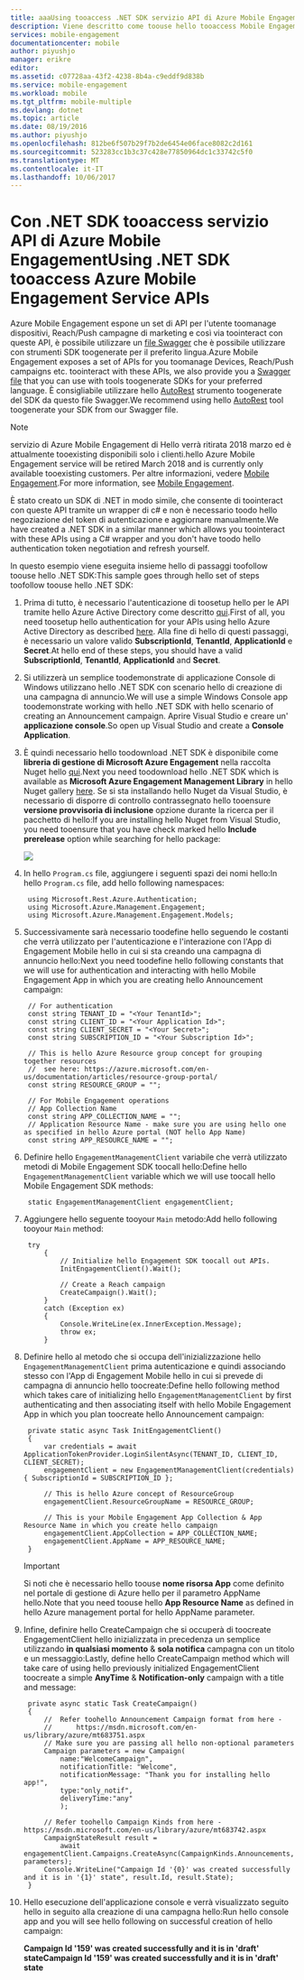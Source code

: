 ```yaml
---
title: aaaUsing tooaccess .NET SDK servizio API di Azure Mobile Engagement
description: Viene descritto come toouse hello tooaccess Mobile Engagement .NET SDK servizio API di Azure Mobile Engagement
services: mobile-engagement
documentationcenter: mobile
author: piyushjo
manager: erikre
editor: 
ms.assetid: c07728aa-43f2-4238-8b4a-c9eddf9d838b
ms.service: mobile-engagement
ms.workload: mobile
ms.tgt_pltfrm: mobile-multiple
ms.devlang: dotnet
ms.topic: article
ms.date: 08/19/2016
ms.author: piyushjo
ms.openlocfilehash: 812be6f507b29f7b2de6454e06face8082c2d161
ms.sourcegitcommit: 523283cc1b3c37c428e77850964dc1c33742c5f0
ms.translationtype: MT
ms.contentlocale: it-IT
ms.lasthandoff: 10/06/2017
---
```

# <a name="using-net-sdk-tooaccess-azure-mobile-engagement-service-apis"></a><span data-ttu-id="ba303-103">Con .NET SDK tooaccess servizio API di Azure Mobile Engagement</span><span class="sxs-lookup"><span data-stu-id="ba303-103">Using .NET SDK tooaccess Azure Mobile Engagement Service APIs</span></span>
<span data-ttu-id="ba303-104">Azure Mobile Engagement espone un set di API per l'utente toomanage dispositivi, Reach/Push campagne di marketing e così via toointeract con queste API, è possibile utilizzare un [file Swagger](https://github.com/Azure/azure-rest-api-specs/blob/master/arm-mobileengagement/2014-12-01/swagger/mobile-engagement.json) che è possibile utilizzare con strumenti SDK toogenerate per il preferito lingua.</span><span class="sxs-lookup"><span data-stu-id="ba303-104">Azure Mobile Engagement exposes a set of APIs for you toomanage Devices, Reach/Push campaigns etc. toointeract with these APIs, we also provide you a [Swagger file](https://github.com/Azure/azure-rest-api-specs/blob/master/arm-mobileengagement/2014-12-01/swagger/mobile-engagement.json) that you can use with tools toogenerate SDKs for your preferred language.</span></span> <span data-ttu-id="ba303-105">È consigliabile utilizzare hello [AutoRest](https://github.com/Azure/AutoRest) strumento toogenerate del SDK da questo file Swagger.</span><span class="sxs-lookup"><span data-stu-id="ba303-105">We recommend using hello [AutoRest](https://github.com/Azure/AutoRest) tool toogenerate your SDK from our Swagger file.</span></span>

> [!NOTE]
> <span data-ttu-id="ba303-106">servizio di Azure Mobile Engagement di Hello verrà ritirata 2018 marzo ed è attualmente tooexisting disponibili solo i clienti.</span><span class="sxs-lookup"><span data-stu-id="ba303-106">hello Azure Mobile Engagement service will be retired March 2018 and is currently only available tooexisting customers.</span></span> <span data-ttu-id="ba303-107">Per altre informazioni, vedere [Mobile Engagement](https://azure.microsoft.com/en-us/services/mobile-engagement/).</span><span class="sxs-lookup"><span data-stu-id="ba303-107">For more information, see [Mobile Engagement](https://azure.microsoft.com/en-us/services/mobile-engagement/).</span></span>

<span data-ttu-id="ba303-108">È stato creato un SDK di .NET in modo simile, che consente di toointeract con queste API tramite un wrapper di c# e non è necessario toodo hello negoziazione del token di autenticazione e aggiornare manualmente.</span><span class="sxs-lookup"><span data-stu-id="ba303-108">We have created a .NET SDK in a similar manner which allows you toointeract with these APIs using a C# wrapper and you don't have toodo hello authentication token negotiation and refresh yourself.</span></span>  

<span data-ttu-id="ba303-109">In questo esempio viene eseguita insieme hello di passaggi toofollow toouse hello .NET SDK:</span><span class="sxs-lookup"><span data-stu-id="ba303-109">This sample goes through hello set of steps toofollow toouse hello .NET SDK:</span></span>

1. <span data-ttu-id="ba303-110">Prima di tutto, è necessario l'autenticazione di toosetup hello per le API tramite hello Azure Active Directory come descritto [qui](mobile-engagement-api-authentication.md#authentication).</span><span class="sxs-lookup"><span data-stu-id="ba303-110">First of all, you need toosetup hello authentication for your APIs using hello Azure Active Directory as described [here](mobile-engagement-api-authentication.md#authentication).</span></span> <span data-ttu-id="ba303-111">Alla fine di hello di questi passaggi, è necessario un valore valido **SubscriptionId**, **TenantId**, **ApplicationId** e **Secret**.</span><span class="sxs-lookup"><span data-stu-id="ba303-111">At hello end of these steps, you should have a valid **SubscriptionId**, **TenantId**, **ApplicationId** and **Secret**.</span></span> 
2. <span data-ttu-id="ba303-112">Si utilizzerà un semplice toodemonstrate di applicazione Console di Windows utilizzano hello .NET SDK con scenario hello di creazione di una campagna di annuncio.</span><span class="sxs-lookup"><span data-stu-id="ba303-112">We will use a simple Windows Console app toodemonstrate working with hello .NET SDK with hello scenario of creating an Announcement campaign.</span></span> <span data-ttu-id="ba303-113">Aprire Visual Studio e creare un' **applicazione console**.</span><span class="sxs-lookup"><span data-stu-id="ba303-113">So open up Visual Studio and create a **Console Application**.</span></span>   
3. <span data-ttu-id="ba303-114">È quindi necessario hello toodownload .NET SDK è disponibile come **libreria di gestione di Microsoft Azure Engagement** nella raccolta Nuget hello [qui](https://www.nuget.org/packages/Microsoft.Azure.Management.Engagement/).</span><span class="sxs-lookup"><span data-stu-id="ba303-114">Next you need toodownload hello .NET SDK which is available as **Microsoft Azure Engagement Management Library** in hello Nuget gallery [here](https://www.nuget.org/packages/Microsoft.Azure.Management.Engagement/).</span></span>
   <span data-ttu-id="ba303-115">Se si sta installando hello Nuget da Visual Studio, è necessario di disporre di controllo contrassegnato hello tooensure **versione provvisoria di inclusione** opzione durante la ricerca per il pacchetto di hello:</span><span class="sxs-lookup"><span data-stu-id="ba303-115">If you are installing hello Nuget from Visual Studio, you need tooensure that you have check marked hello **Include prerelease** option while searching for hello package:</span></span>
   
    ![][1]
4. <span data-ttu-id="ba303-116">In hello `Program.cs` file, aggiungere i seguenti spazi dei nomi hello:</span><span class="sxs-lookup"><span data-stu-id="ba303-116">In hello `Program.cs` file, add hello following namespaces:</span></span>
   
        using Microsoft.Rest.Azure.Authentication;
        using Microsoft.Azure.Management.Engagement;
        using Microsoft.Azure.Management.Engagement.Models;
5. <span data-ttu-id="ba303-117">Successivamente sarà necessario toodefine hello seguendo le costanti che verrà utilizzato per l'autenticazione e l'interazione con l'App di Engagement Mobile hello in cui si sta creando una campagna di annuncio hello:</span><span class="sxs-lookup"><span data-stu-id="ba303-117">Next you need toodefine hello following constants that we will use for authentication and interacting with hello Mobile Engagement App in which you are creating hello Announcement campaign:</span></span>
   
        // For authentication
        const string TENANT_ID = "<Your TenantId>";
        const string CLIENT_ID = "<Your Application Id>";
        const string CLIENT_SECRET = "<Your Secret>";
        const string SUBSCRIPTION_ID = "<Your Subscription Id>";
   
        // This is hello Azure Resource group concept for grouping together resources 
        //  see here: https://azure.microsoft.com/en-us/documentation/articles/resource-group-portal/
        const string RESOURCE_GROUP = "";
   
        // For Mobile Engagement operations
        // App Collection Name 
        const string APP_COLLECTION_NAME = "";
        // Application Resource Name - make sure you are using hello one as specified in hello Azure portal (NOT hello App Name)
        const string APP_RESOURCE_NAME = "";
6. <span data-ttu-id="ba303-118">Definire hello `EngagementManagementClient` variabile che verrà utilizzato metodi di Mobile Engagement SDK toocall hello:</span><span class="sxs-lookup"><span data-stu-id="ba303-118">Define hello `EngagementManagementClient` variable which we will use toocall hello Mobile Engagement SDK methods:</span></span>
   
        static EngagementManagementClient engagementClient; 
7. <span data-ttu-id="ba303-119">Aggiungere hello seguente tooyour `Main` metodo:</span><span class="sxs-lookup"><span data-stu-id="ba303-119">Add hello following tooyour `Main` method:</span></span>
   
        try
            {
                // Initialize hello Engagement SDK toocall out APIs. 
                InitEngagementClient().Wait();
   
                // Create a Reach campaign
                CreateCampaign().Wait();
            }
            catch (Exception ex)
            {
                Console.WriteLine(ex.InnerException.Message);
                throw ex;
            }
8. <span data-ttu-id="ba303-120">Definire hello al metodo che si occupa dell'inizializzazione hello `EngagementManagementClient` prima autenticazione e quindi associando stesso con l'App di Engagement Mobile hello in cui si prevede di campagna di annuncio hello toocreate:</span><span class="sxs-lookup"><span data-stu-id="ba303-120">Define hello following method which takes care of initializing hello `EngagementManagementClient` by first authenticating and then associating itself with hello Mobile Engagement App in which you plan toocreate hello Announcement campaign:</span></span>
   
        private static async Task InitEngagementClient()
        {
            var credentials = await ApplicationTokenProvider.LoginSilentAsync(TENANT_ID, CLIENT_ID, CLIENT_SECRET);
            engagementClient = new EngagementManagementClient(credentials) { SubscriptionId = SUBSCRIPTION_ID };
   
            // This is hello Azure concept of ResourceGroup
            engagementClient.ResourceGroupName = RESOURCE_GROUP;
   
            // This is your Mobile Engagement App Collection & App Resource Name in which you create hello campaign
            engagementClient.AppCollection = APP_COLLECTION_NAME;
            engagementClient.AppName = APP_RESOURCE_NAME;
        }
   
   > [!IMPORTANT]
   > <span data-ttu-id="ba303-121">Si noti che è necessario hello toouse **nome risorsa App** come definito nel portale di gestione di Azure hello per il parametro AppName hello.</span><span class="sxs-lookup"><span data-stu-id="ba303-121">Note that you need toouse hello **App Resource Name** as defined in hello Azure management portal for hello AppName parameter.</span></span> 
   > 
   > 
9. <span data-ttu-id="ba303-122">Infine, definire hello CreateCampaign che si occuperà di toocreate EngagementClient hello inizializzata in precedenza un semplice utilizzando **in qualsiasi momento** & **sola notifica** campagna con un titolo e un messaggio:</span><span class="sxs-lookup"><span data-stu-id="ba303-122">Lastly, define hello CreateCampaign method which will take care of using hello previously initialized EngagementClient toocreate a simple **AnyTime** & **Notification-only** campaign with a title and message:</span></span> 
   
        private async static Task CreateCampaign()
        {
            //  Refer toohello Announcement Campaign format from here - 
            //      https://msdn.microsoft.com/en-us/library/azure/mt683751.aspx
            // Make sure you are passing all hello non-optional parameters
            Campaign parameters = new Campaign(
                name:"WelcomeCampaign",
                notificationTitle: "Welcome", 
                notificationMessage: "Thank you for installing hello app!",
                type:"only_notif",
                deliveryTime:"any"
                );
   
            // Refer toohello Campaign Kinds from here - https://msdn.microsoft.com/en-us/library/azure/mt683742.aspx
            CampaignStateResult result = 
                await engagementClient.Campaigns.CreateAsync(CampaignKinds.Announcements, parameters);
            Console.WriteLine("Campaign Id '{0}' was created successfully and it is in '{1}' state", result.Id, result.State);
        }
10. <span data-ttu-id="ba303-123">Hello esecuzione dell'applicazione console e verrà visualizzato seguito hello in seguito alla creazione di una campagna hello:</span><span class="sxs-lookup"><span data-stu-id="ba303-123">Run hello console app and you will see hello following on successful creation of hello campaign:</span></span>
    
    <span data-ttu-id="ba303-124">**Campaign Id '159' was created successfully and it is in 'draft' state**</span><span class="sxs-lookup"><span data-stu-id="ba303-124">**Campaign Id '159' was created successfully and it is in 'draft' state**</span></span>

<!-- Images. -->

[1]: ./media/mobile-engagement-dotnet-sdk-service-api/include-prerelease.png
